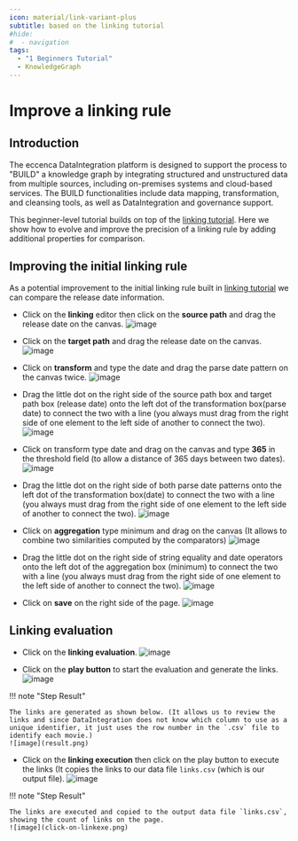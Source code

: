 ```yaml
---
icon: material/link-variant-plus
subtitle: based on the linking tutorial
#hide:
#  - navigation
tags:
  - "1 Beginners Tutorial"
  - KnowledgeGraph
---
```


# Improve a linking rule

## Introduction

The eccenca DataIntegration platform is designed to support the process to "BUILD" a knowledge graph by integrating structured and unstructured data from multiple sources, including on-premises systems and cloud-based services.
The BUILD functionalities include data mapping, transformation, and cleansing tools, as well as DataIntegration and governance support.

This beginner-level tutorial builds on top of the [linking tutorial](../create-project-with-linkingrule/).
Here we show how to evolve and improve the precision of a linking rule by adding additional properties for comparison.

## Improving the initial linking rule

As a potential improvement to the initial linking rule built in [linking tutorial](../create-project-with-linkingrule/) we can compare the release date information.

-   Click on the **linking** editor then click on the **source path** and drag the release date on the canvas.
    ![image](source-releasedate.png)

-   Click on the **target path** and drag the release date on the canvas.
    ![image](target-releasedate.png)

-   Click on **transform** and type the date and drag the parse date pattern on the canvas twice.
    ![image](date-pattern.png)

-   Drag the little dot on the right side of the source path box and target path box (release date) onto the left dot of the transformation box(parse date) to connect the two with a line (you always must drag from the right side of one element to the left side of another to connect the two).
    ![image](date-connects.png)

-   Click on transform type date and drag on the canvas and type **365** in the threshold field (to allow a distance of 365 days between two dates).
    ![image](date.png)

-   Drag the little dot on the right side of both parse date patterns onto the left dot of the transformation box(date) to connect the two with a line (you always must drag from the right side of one element to the left side of another to connect the two).
    ![image](date-connects-result.png)

-   Click on **aggregation** type minimum and drag on the canvas (It allows to combine two similarities computed by the comparators)
    ![image](aggregation.png)

-   Drag the little dot on the right side of string equality and date operators onto the left dot of the aggregation box (minimum) to connect the two with a line (you always must drag from the right side of one element to the left side of another to connect the two).
    ![image](equality-aggregation.png)

-   Click on **save** on the right side of the page.
    ![image](click-on-save.png)

## Linking evaluation

-   Click on the **linking evaluation**.
    ![image](click-on-evalution.png)

-   Click on the **play button** to start the evaluation and generate the links.
    ![image](click-on-play.png)

!!! note "Step Result"

    The links are generated as shown below. (It allows us to review the links and since DataIntegration does not know which column to use as a unique identifier, it just uses the row number in the `.csv` file to identify each movie.)
    ![image](result.png)

-   Click on the **linking execution** then click on the play button to execute the links (It copies the links to our data file `links.csv` (which is our output file).
    ![image](click-on-linkexe.png)

!!! note "Step Result"

    The links are executed and copied to the output data file `links.csv`, showing the count of links on the page.
    ![image](click-on-linkexe.png)
